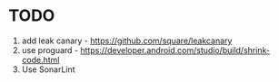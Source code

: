 TODO
====
1. add leak canary - https://github.com/square/leakcanary
2. use proguard -  https://developer.android.com/studio/build/shrink-code.html
3. Use SonarLint 

